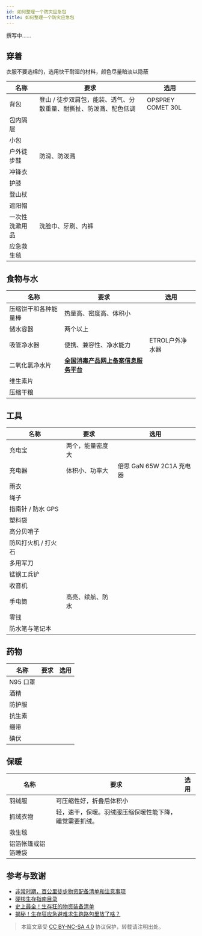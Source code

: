 ```yaml
---
id: 如何整理一个防灾应急包
title: 如何整理一个防灾应急包
---
```


撰写中……

## 穿着

衣服不要选棉的，选用快干耐湿的材料，颜色尽量暗淡以隐蔽

|名称|要求|选用|
|-|-|-|
|背包|登山 / 徒步双肩包，能装、透气、分散重量、耐撕扯、防泼溅、配色低调|OPSPREY COMET 30L|
|包内隔层|||
|小包|||
|户外徒步鞋|防滑、防泼溅||
|冲锋衣|||
|护膝|||
|登山杖||||
|遮阳帽|||
|一次性洗漱用品|洗脸巾、牙刷、内裤||
|应急救生毯|||

## 食物与水

|名称|要求|选用|
|-|-|-|
|压缩饼干和各种能量棒|热量高、密度高、体积小||
|储水容器|两个以上||
|吸管净水器|便携、兼容性、净水能力|ETROL户外净水器|
|二氧化氯净水片|[**全国消毒产品网上备案信息服务平台**](https://credit.jdzx.net.cn/xdcp/loginPage.do?vsite=)||
|维生素片|||
|压缩干粮|||

## 工具

|名称|要求|选用|
|-|-|-|
|  充电宝     |    两个，能量密度大   |       |
|  充电器     |   体积小、功率大    |   倍思 GaN 65W 2C1A 充电器    |
|   雨衣    |       |       |
| 绳子 |       |       |
| 指南针 / 防水 GPS |       |       |
| 塑料袋 |       |       |
| 高分贝哨子 |       |       |
| 防风打火机 / 打火石 |       |       |
| 多用军刀 |       |       |
| 锰钢工兵铲 |       |       |
| 收音机 |       |       |
| 手电筒| 高亮、续航、防水||
|零钱|||
|防水笔与笔记本|||

## 药物

|名称|要求|选用|
|-|-|-|
| N95 口罩 |       |       |
| 酒精 |       |       |
| 防护服 |       |       |
| 抗生素 |       |       |
| 绷带 |       |       |
| 碘伏 |       |       |

## 保暖

|名称|要求|选用|
|-|-|-|
| 羽绒服| 可压缩性好，折叠后体积小||
| 抓绒衣物| 轻，速干，保暖。羽绒服压缩保暖性能下降，睡觉需要抓绒。||
| 救生毯 |       |       |
| 铝箔帐篷或铝箔睡袋 |       |       |

## 参考与致谢

* [非常时期，百公里徒步物资配备清单和注意事项](https://mp.weixin.qq.com/s/ysga1BXDQpRVofHTjlkqXg)
* [硬核生存指南目录](https://mp.weixin.qq.com/s/aahMSKVbSoc8Z9GzIOGTHA)
* [史上最全！生存狂的物资装备清单](https://mp.weixin.qq.com/s?__biz=MzU3MjU0Njc4NA==&mid=2247483690&idx=1&sn=b7e99bbab3f0b9797d4b1a4f3f148ec8&chksm=fcce0aa5cbb983b3226cc6ef0c90846ce47d86cf72427de22bea313992df826d3d57cc35354c&scene=21#wechat_redirect)
* [揭秘！生存狂应急避难求生跑路包里放了啥？](https://zhuanlan.zhihu.com/p/141610739)

> 本篇文章受 [CC BY-NC-SA 4.0](https://creativecommons.org/licenses/by/4.0/deed.zh) 协议保护，转载请注明出处。
